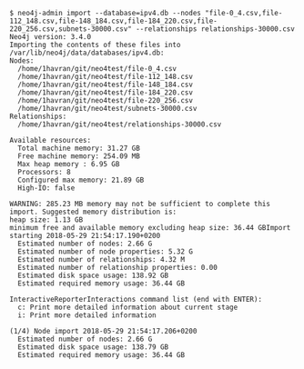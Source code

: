 	$ neo4j-admin import --database=ipv4.db --nodes "file-0_4.csv,file-112_148.csv,file-148_184.csv,file-184_220.csv,file-220_256.csv,subnets-30000.csv" --relationships relationships-30000.csv                                                                                                                                              
	Neo4j version: 3.4.0
	Importing the contents of these files into /var/lib/neo4j/data/databases/ipv4.db:
	Nodes:
	  /home/1havran/git/neo4test/file-0_4.csv
	  /home/1havran/git/neo4test/file-112_148.csv
	  /home/1havran/git/neo4test/file-148_184.csv
	  /home/1havran/git/neo4test/file-184_220.csv
	  /home/1havran/git/neo4test/file-220_256.csv
	  /home/1havran/git/neo4test/subnets-30000.csv
	Relationships:
	  /home/1havran/git/neo4test/relationships-30000.csv
	
	Available resources:
	  Total machine memory: 31.27 GB
	  Free machine memory: 254.09 MB
	  Max heap memory : 6.95 GB
	  Processors: 8
	  Configured max memory: 21.89 GB
	  High-IO: false
	
	WARNING: 285.23 MB memory may not be sufficient to complete this import. Suggested memory distribution is:
	heap size: 1.13 GB
	minimum free and available memory excluding heap size: 36.44 GBImport starting 2018-05-29 21:54:17.190+0200
	  Estimated number of nodes: 2.66 G
	  Estimated number of node properties: 5.32 G
	  Estimated number of relationships: 4.32 M
	  Estimated number of relationship properties: 0.00 
	  Estimated disk space usage: 138.92 GB
	  Estimated required memory usage: 36.44 GB
	
	InteractiveReporterInteractions command list (end with ENTER):
	  c: Print more detailed information about current stage
	  i: Print more detailed information
	
	(1/4) Node import 2018-05-29 21:54:17.206+0200
	  Estimated number of nodes: 2.66 G
	  Estimated disk space usage: 138.79 GB
	  Estimated required memory usage: 36.44 GB
	
